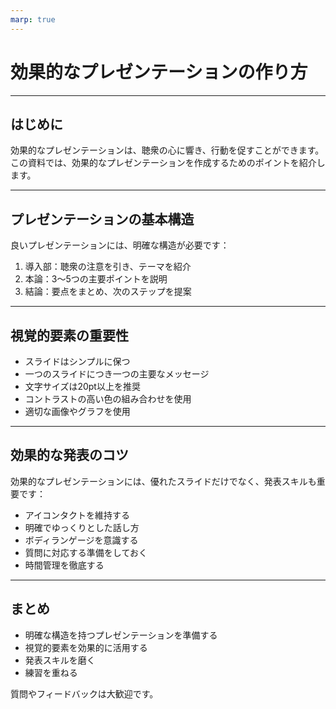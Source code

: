 ```yaml
---
marp: true
---
```


# 効果的なプレゼンテーションの作り方

---

## はじめに

効果的なプレゼンテーションは、聴衆の心に響き、行動を促すことができます。この資料では、効果的なプレゼンテーションを作成するためのポイントを紹介します。

<!-- ずんだもん(happy): プレゼンテーションは聴衆に影響を与える大切な手段なのだ！ -->
<!-- 春日部つむぎ(neutral): そうですね、どのように心に響かせるかがポイントですよね。 -->
<!-- ずんだもん(thinking): そうなのだ。これから、その作り方を詳しく見ていくのだ！ -->
<!-- 春日部つむぎ(happy): 楽しみですね、一緒に学んでいきましょう。 -->

---

## プレゼンテーションの基本構造

良いプレゼンテーションには、明確な構造が必要です：

1. 導入部：聴衆の注意を引き、テーマを紹介
2. 本論：3〜5つの主要ポイントを説明
3. 結論：要点をまとめ、次のステップを提案

<!-- ずんだもん(neutral): プレゼンの基本構造は重要なのだ。 -->
<!-- 春日部つむぎ(thinking): まず聴衆の注意を引くことが大切ですね。そして、要点をしっかり伝えることも。 -->
<!-- ずんだもん(happy): その通りなのだ！結論でしっかりまとめることで、聴衆に行動を促せるのだ。 -->
<!-- 春日部つむぎ(neutral): どの部分も欠かせない要素ですね。 -->

---

## 視覚的要素の重要性

- スライドはシンプルに保つ
- 一つのスライドにつき一つの主要なメッセージ
- 文字サイズは20pt以上を推奨
- コントラストの高い色の組み合わせを使用
- 適切な画像やグラフを使用

<!-- ずんだもん(happy): 視覚的要素がプレゼンの印象を大きく変えるのだ！ -->
<!-- 春日部つむぎ(thinking): そうですね、シンプルで伝わりやすいデザインが大切ですね。 -->
<!-- ずんだもん(neutral): 色の使い方やフォントサイズも重要なのだ。 -->
<!-- 春日部つむぎ(happy): 見やすいスライドは聴衆の理解を助けますね。 -->

---

## 効果的な発表のコツ

効果的なプレゼンテーションには、優れたスライドだけでなく、発表スキルも重要です：

- アイコンタクトを維持する
- 明確でゆっくりとした話し方
- ボディランゲージを意識する
- 質問に対応する準備をしておく
- 時間管理を徹底する

<!-- ずんだもん(happy): 発表スキルを磨くことも大事なのだ！ -->
<!-- 春日部つむぎ(neutral): 聴衆とのコミュニケーションを意識するといいですね。 -->
<!-- ずんだもん(thinking): うん、アイコンタクトやボディランゲージも効果的なのだ。 -->
<!-- 春日部つむぎ(happy): 質問への対応や時間管理も忘れずにですね。 -->

---

## まとめ

- 明確な構造を持つプレゼンテーションを準備する
- 視覚的要素を効果的に活用する
- 発表スキルを磨く
- 練習を重ねる

質問やフィードバックは大歓迎です。

<!-- ずんだもん(happy): これで、効果的なプレゼンができるのだ！ -->
<!-- 春日部つむぎ(neutral): そうですね、どれも大切なポイントです。 -->
<!-- ずんだもん(thinking): 最後はやっぱり練習あるのみなのだ。 -->
<!-- 春日部つむぎ(happy): 皆さんもどんどん練習して、自信を持ってプレゼンしましょう！ -->
```